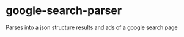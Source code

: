 google-search-parser
====================

Parses into a json structure results and ads of a google search page
